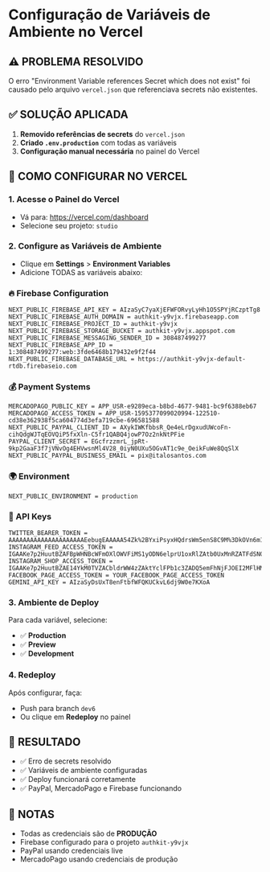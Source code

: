 # Configuração de Variáveis de Ambiente no Vercel

## ⚠️ PROBLEMA RESOLVIDO
O erro "Environment Variable references Secret which does not exist" foi causado pelo arquivo `vercel.json` que referenciava secrets não existentes.

## ✅ SOLUÇÃO APLICADA
1. **Removido referências de secrets** do `vercel.json`
2. **Criado `.env.production`** com todas as variáveis
3. **Configuração manual necessária** no painel do Vercel

## 🔧 COMO CONFIGURAR NO VERCEL

### 1. Acesse o Painel do Vercel
- Vá para: https://vercel.com/dashboard
- Selecione seu projeto: `studio`

### 2. Configure as Variáveis de Ambiente
- Clique em **Settings** > **Environment Variables**
- Adicione TODAS as variáveis abaixo:

### 🔥 Firebase Configuration
```
NEXT_PUBLIC_FIREBASE_API_KEY = AIzaSyC7yaXjEFWFORvyLyHh1O5SPYjRCzptTg8
NEXT_PUBLIC_FIREBASE_AUTH_DOMAIN = authkit-y9vjx.firebaseapp.com
NEXT_PUBLIC_FIREBASE_PROJECT_ID = authkit-y9vjx
NEXT_PUBLIC_FIREBASE_STORAGE_BUCKET = authkit-y9vjx.appspot.com
NEXT_PUBLIC_FIREBASE_MESSAGING_SENDER_ID = 308487499277
NEXT_PUBLIC_FIREBASE_APP_ID = 1:308487499277:web:3fde6468b179432e9f2f44
NEXT_PUBLIC_FIREBASE_DATABASE_URL = https://authkit-y9vjx-default-rtdb.firebaseio.com
```

### 💰 Payment Systems
```
MERCADOPAGO_PUBLIC_KEY = APP_USR-e9289eca-b8bd-4677-9481-bc9f6388eb67
MERCADOPAGO_ACCESS_TOKEN = APP_USR-1595377099020994-122510-cd38e362938f5ca604774d3efa719cbe-696581588
NEXT_PUBLIC_PAYPAL_CLIENT_ID = AXykIWKfbbsR_Qe4eLrDgxudUWcoFn-cihQdgWJTqEOVQiP5fxXln-C5fr1QABQ4jowP7Oz2nkNtPFie
PAYPAL_CLIENT_SECRET = EGcfrzzmrL_jpRt-9kp2GaaF3f7jVNvOg4EHVwsnMl4V28_0iyN0UXu5OGvAT1c9e_OeikFuWe8QqSlX
NEXT_PUBLIC_PAYPAL_BUSINESS_EMAIL = pix@italosantos.com
```

### 🌍 Environment
```
NEXT_PUBLIC_ENVIRONMENT = production
```

### 🔑 API Keys
```
TWITTER_BEARER_TOKEN = AAAAAAAAAAAAAAAAAAAAAEebugEAAAAA54Zk%2BYxiPsyxHQdrsWm5enS8C9M%3DkOVn6m1pvz8wb1jqM9QQTLpeFs7QyZvOeJycHfjXdrDw7M378z
INSTAGRAM_FEED_ACCESS_TOKEN = IGAAKe7p2HuutBZAFBpWHNBcWFmOXlOWVFiMS1yODN6elprU1oxRlZAtb0UxMnRZATFdSN0JLbUZASMXJpMElmLXhZARVRuWHNJYTNRcGt5blNWYlczb3FWYzcxemQ3Y2pkaHg1NkVSMzBDc21JRENpMTl2dGxNMzFPZATBWdHBCUW1TZAwZDZD
INSTAGRAM_SHOP_ACCESS_TOKEN = IGAAKe7p2HuutBZAE14YkM0TVZACbldrWW4zZAktYclFPb1c3ZADQ5emFhNjFJOEI2MFlHMGxlWXRxR2ExSmpSZADg4MTBNcVMtTkxoNzhMODFaMnpnMnZAnNG1RUGNXcHpQTGVoaF9uNTBsbENFaGV0Mm84bkpGTWJFR1FFMnhOSm5VOAZDZD
FACEBOOK_PAGE_ACCESS_TOKEN = YOUR_FACEBOOK_PAGE_ACCESS_TOKEN
GEMINI_API_KEY = AIzaSyDsUxT8enFtbfWFQKUCkvL6dj9W0e7KXoA
```

### 3. Ambiente de Deploy
Para cada variável, selecione:
- ✅ **Production**
- ✅ **Preview**
- ✅ **Development**

### 4. Redeploy
Após configurar, faça:
- Push para branch `dev6`
- Ou clique em **Redeploy** no painel

## 🚀 RESULTADO
- ✅ Erro de secrets resolvido
- ✅ Variáveis de ambiente configuradas
- ✅ Deploy funcionará corretamente
- ✅ PayPal, MercadoPago e Firebase funcionando

## 📝 NOTAS
- Todas as credenciais são de **PRODUÇÃO**
- Firebase configurado para o projeto `authkit-y9vjx`
- PayPal usando credenciais live
- MercadoPago usando credenciais de produção

